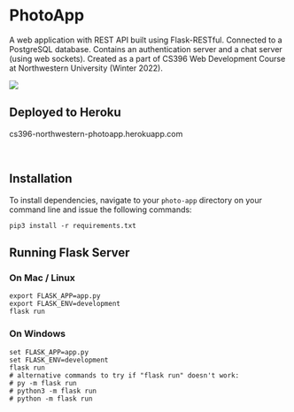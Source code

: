 # PhotoApp
A web application with REST API built using Flask-RESTful. Connected to a PostgreSQL database. Contains an authentication server and a chat server (using web sockets). Created as a part of CS396 Web Development Course at Northwestern University (Winter 2022).

<img src="https://cs396-web-dev.github.io/winter2022/assets/images/homework/hw04/post-detail.gif" >

<br>

## Deployed to Heroku
cs396-northwestern-photoapp.herokuapp.com

<br>


## Installation
To install dependencies, navigate to your `photo-app` directory on your command line and issue the following commands:

```shell
pip3 install -r requirements.txt
```

## Running Flask Server

### On Mac / Linux
```shell
export FLASK_APP=app.py
export FLASK_ENV=development
flask run
```

### On Windows
```shell
set FLASK_APP=app.py
set FLASK_ENV=development
flask run
# alternative commands to try if "flask run" doesn't work:
# py -m flask run
# python3 -m flask run
# python -m flask run
```
